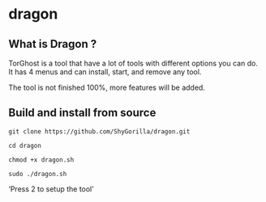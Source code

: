 # dragon

## What is Dragon ?
TorGhost is a tool that have a lot of tools with different options you can do. It has 4 menus and can install, start, and remove any tool.

The tool is not finished 100%, more features will be added.

## Build and install from source
`git clone https://github.com/ShyGorilla/dragon.git`

`cd dragon`

`chmod +x dragon.sh`

`sudo ./dragon.sh`

‘Press 2 to setup the tool’
